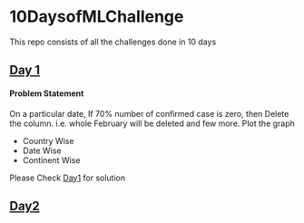 # 10DaysofMLChallenge
This repo consists of all the challenges done in 10 days

## [Day 1](Day1/)

#### Problem Statement
On a particular date, If 70% number of confirmed case is zero, then Delete the column. i.e. whole February will be deleted and few more. Plot the graph
* Country Wise
* Date Wise
* Continent Wise

Please Check [Day1](Day1/) for solution

## [Day2](Day2/)





